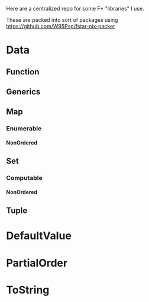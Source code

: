 Here are a centralized repo for some F* "libraries" I use. 

These are packed into sort of packages using https://github.com/W95Psp/fstar-nix-packer

# Data
## Function
## Generics
## Map
### Enumerable
#### NonOrdered
## Set
### Computable
#### NonOrdered
## Tuple
# DefaultValue
# PartialOrder
# ToString
